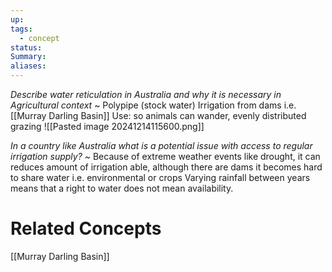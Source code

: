 ```yaml
---
up: 
tags:
  - concept
status: 
Summary:
aliases:
---
```

*Describe water reticulation in Australia and why it is necessary in Agricultural context*
~
Polypipe (stock water)
Irrigation from dams i.e. [[Murray Darling Basin]]
Use: so animals can wander, evenly distributed grazing
![[Pasted image 20241214115600.png]]

*In a country like Australia what is a potential issue with access to regular irrigation supply?*
~
Because of extreme weather events like drought, it can reduces amount of irrigation able, although there are dams it becomes hard to share water i.e. environmental or crops
Varying rainfall between years means that a right to water does not mean availability.

# Related Concepts
[[Murray Darling Basin]]